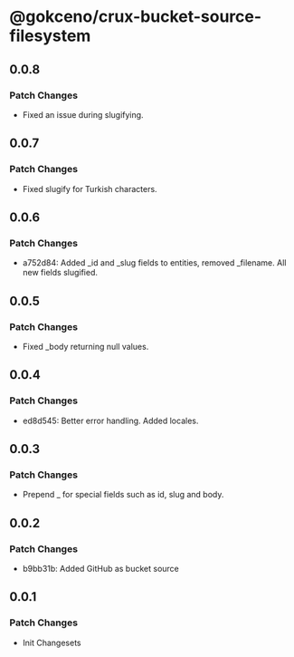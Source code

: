 # @gokceno/crux-bucket-source-filesystem

## 0.0.8

### Patch Changes

- Fixed an issue during slugifying.

## 0.0.7

### Patch Changes

- Fixed slugify for Turkish characters.

## 0.0.6

### Patch Changes

- a752d84: Added \_id and \_slug fields to entities, removed \_filename. All new fields slugified.

## 0.0.5

### Patch Changes

- Fixed \_body returning null values.

## 0.0.4

### Patch Changes

- ed8d545: Better error handling. Added locales.

## 0.0.3

### Patch Changes

- Prepend \_ for special fields such as id, slug and body.

## 0.0.2

### Patch Changes

- b9bb31b: Added GitHub as bucket source

## 0.0.1

### Patch Changes

- Init Changesets
